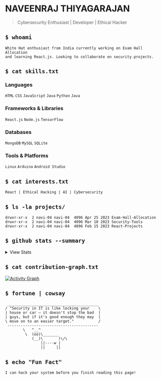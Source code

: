 # NAVEENRAJ THIYAGARAJAN

> Cybersecurity Enthusiast | Developer | Ethical Hacker

## `$ whoami`

```
White Hat enthusiast from India currently working on Exam Hall Allocation
and learning React.js. Looking to collaborate on security projects.
```

## `$ cat skills.txt`

### Languages
`HTML` `CSS` `JavaScript` `Java` `Python` `Java`

### Frameworks & Libraries
`React.js` `Node.js` `TensorFlow`

### Databases
`MongoDB` `MySQL` `SQLite`

### Tools & Platforms
`Linux` `Arduino` `Android Studio`

## `$ cat interests.txt`
```
React | Ethical Hacking | AI | Cybersecurity
```

## `$ ls -la projects/`

```
drwxr-xr-x  2 navi-04 navi-04  4096 Apr 25 2023 Exam-Hall-Allocation
drwxr-xr-x  2 navi-04 navi-04  4096 Mar 10 2023 Security-Tools
drwxr-xr-x  2 navi-04 navi-04  4096 Feb 15 2023 React-Projects
```


## `$ github stats --summary`

<details>
<summary>View Stats</summary>

```
GitHub Stats Overview:
```

[![GitHub Stats](https://github-readme-stats-git-masterrstaa-rickstaa.vercel.app/api?username=navi-04&theme=radical&show_icons=true&include_all_commits=true&hide_border=true&count_private=true)](https://github.com/navi-04)
 
```
Most Used Languages:
``` 

[![Top Languages](https://github-readme-stats-git-masterrstaa-rickstaa.vercel.app/api/top-langs/?username=navi-04&layout=compact&langs_count=8&theme=radical&hide_border=true&count_private=true)](https://github.com/navi-04)
 
```
Contribution Streak (Including Private):  
```

[![Streak Stats](https://github-readme-streak-stats.herokuapp.com/?user=navi-04&theme=radical&hide_border=true&count_private=true)](https://github.com/navi-04)

```
Trophy Collection:
```

[![Trophy](https://github-profile-trophy.vercel.app/?username=navi-04&theme=algolia&no-frame=true&column=7&margin-w=15&count_private=true)](https://github.com/navi-04)

</details>

## `$ cat contribution-graph.txt`

[![Activity Graph](https://github-readme-activity-graph.vercel.app/graph?username=navi-04&theme=redical&bg_color=0D1117&hide_border=true&line=E4405F&point=ffffff&include_all_commits=true&count_private=true)](https://github.com/navi-04) 

## `$ fortune | cowsay` 

```
 _________________________________________
/ "Security in IT is like locking your    \
| house or car – it doesn't stop the bad  |
| guys, but if it's good enough they may  |
\ move on to an easier target."           /
 -----------------------------------------
        \   ^__^
         \  (oo)\_______
            (__)\       )\/\
                ||----w |
                ||     ||
```

## `$ echo "Fun Fact"`

```
I can hack your system before you finish reading this page!
```


